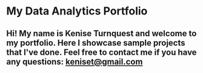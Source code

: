 # My Data Analytics Portfolio

## Hi! My name is Kenise Turnquest and welcome to my portfolio. Here I showcase sample projects that I've done. Feel free to contact me if you have any questions: keniset@gmail.com
